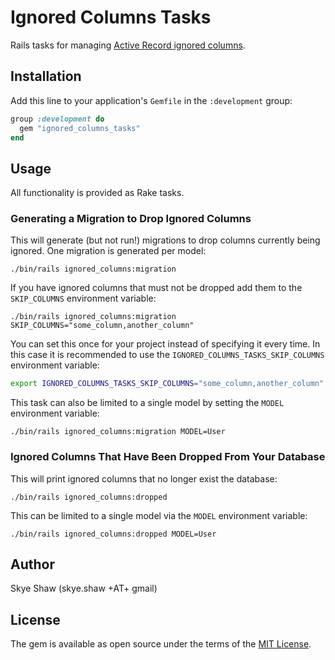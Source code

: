 # Ignored Columns Tasks

Rails tasks for managing
[Active Record ignored columns](https://api.rubyonrails.org/v7.0.6/classes/ActiveRecord/ModelSchema/ClassMethods.html#method-i-ignored_columns-3D).

## Installation

Add this line to your application's `Gemfile` in the `:development` group:

```ruby
group :development do
  gem "ignored_columns_tasks"
end
```

## Usage

All functionality is provided as Rake tasks.

### Generating a Migration to Drop Ignored Columns

This will generate (but not run!) migrations to drop columns currently being ignored. One migration is generated per model:

```
./bin/rails ignored_columns:migration
```

If you have ignored columns that must not be dropped add them to the `SKIP_COLUMNS` environment variable:

```
./bin/rails ignored_columns:migration SKIP_COLUMNS="some_column,another_column"
```

You can set this once for your project instead of specifying it every time.
In this case it is recommended to use the `IGNORED_COLUMNS_TASKS_SKIP_COLUMNS` environment variable:

```sh
export IGNORED_COLUMNS_TASKS_SKIP_COLUMNS="some_column,another_column"
```

This task can also be limited to a single model by setting the `MODEL` environment variable:

```
./bin/rails ignored_columns:migration MODEL=User
```

### Ignored Columns That Have Been Dropped From Your Database

This will print ignored columns that no longer exist the database:

```
./bin/rails ignored_columns:dropped
```

This can be limited to a single model via the `MODEL` environment variable:

```
./bin/rails ignored_columns:dropped MODEL=User
```

## Author

Skye Shaw (skye.shaw +AT+ gmail)

## License

The gem is available as open source under the terms of the [MIT License](https://opensource.org/licenses/MIT).
